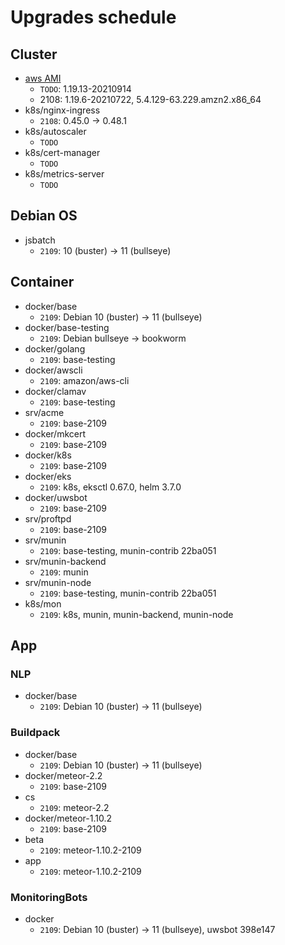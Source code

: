 # Upgrades schedule

## Cluster

* [aws AMI][aws-ami]
    * `TODO`: 1.19.13-20210914
    * 2108: 1.19.6-20210722, 5.4.129-63.229.amzn2.x86_64
* k8s/nginx-ingress
    * `2108`: 0.45.0 -> 0.48.1
* k8s/autoscaler
    * `TODO`
* k8s/cert-manager
    * `TODO`
* k8s/metrics-server
    * `TODO`

[aws-ami]: https://docs.aws.amazon.com/eks/latest/userguide/eks-linux-ami-versions.html

## Debian OS

* jsbatch
    * `2109`: 10 (buster) -> 11 (bullseye)

## Container

* docker/base
    * `2109`: Debian 10 (buster) -> 11 (bullseye)
* docker/base-testing
    * `2109`: Debian bullseye -> bookworm
* docker/golang
    * `2109`: base-testing
* docker/awscli
    * `2109`: amazon/aws-cli
* docker/clamav
    * `2109`: base-testing
* srv/acme
    * `2109`: base-2109
* docker/mkcert
    * `2109`: base-2109
* docker/k8s
    * `2109`: base-2109
* docker/eks
    * `2109`: k8s, eksctl 0.67.0, helm 3.7.0
* docker/uwsbot
    * `2109`: base-2109
* srv/proftpd
    * `2109`: base-2109
* srv/munin
    * `2109`: base-testing, munin-contrib 22ba051
* srv/munin-backend
    * `2109`: munin
* srv/munin-node
    * `2109`: base-testing, munin-contrib 22ba051
* k8s/mon
    * `2109`: k8s, munin, munin-backend, munin-node

## App

### NLP

* docker/base
    * `2109`: Debian 10 (buster) -> 11 (bullseye)

### Buildpack

* docker/base
    * `2109`: Debian 10 (buster) -> 11 (bullseye)
* docker/meteor-2.2
    * `2109`: base-2109
* cs
    * `2109`: meteor-2.2
* docker/meteor-1.10.2
    * `2109`: base-2109
* beta
    * `2109`: meteor-1.10.2-2109
* app
    * `2109`: meteor-1.10.2-2109

### MonitoringBots

* docker
    * `2109`: Debian 10 (buster) -> 11 (bullseye), uwsbot 398e147
